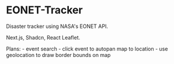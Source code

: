 # EONET-Tracker

Disaster tracker using NASA's EONET API.

Next.js, Shadcn, React Leaflet.

Plans:
    - event search
    - click event to autopan map to location
        - use geolocation to draw border bounds on map